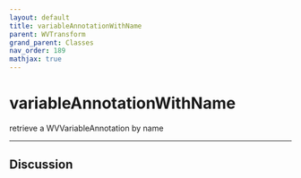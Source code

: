 ```yaml
---
layout: default
title: variableAnnotationWithName
parent: WVTransform
grand_parent: Classes
nav_order: 189
mathjax: true
---
```


#  variableAnnotationWithName

retrieve a WVVariableAnnotation by name


---

## Discussion

  
